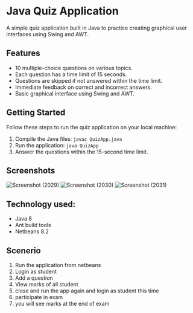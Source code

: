 # Java Quiz Application

A simple quiz application built in Java to practice creating graphical user interfaces using Swing and AWT.

## Features

- 10 multiple-choice questions on various topics.
- Each question has a time limit of 15 seconds.
- Questions are skipped if not answered within the time limit.
- Immediate feedback on correct and incorrect answers.
- Basic graphical interface using Swing and AWT.

## Getting Started

Follow these steps to run the quiz application on your local machine:

1. Compile the Java files: `javac QuizApp.java`
2. Run the application: `java QuizApp`
3. Answer the questions within the 15-second time limit.
   
## Screenshots
![Screenshot (2029)](https://github.com/thdonadkar/Quiz-Application/assets/72977141/d0236111-a5f5-4478-8228-cb5764ec1c60)
![Screenshot (2030)](https://github.com/thdonadkar/Quiz-Application/assets/72977141/572ce55f-5374-42ed-8da6-da307823fb99)
![Screenshot (2031)](https://github.com/thdonadkar/Quiz-Application/assets/72977141/603f25fe-030f-4296-b332-601517904520)

## Technology used:
- Java 8
- Ant build tools
- Netbeans 8.2

## Scenerio
1. Run the application from netbeans
2. Login as student 
3. Add a question
4. View marks of all student
5. close and run the app again and login as student this time
6. participate in exam
7. you will see marks at the end of exam
